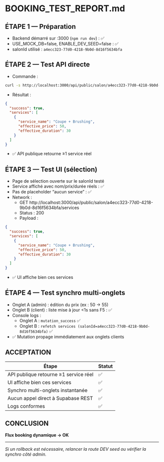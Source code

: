 # BOOKING_TEST_REPORT.md

## ÉTAPE 1 — Préparation
- Backend démarré sur :3000 (`npm run dev`) : ✅
- USE_MOCK_DB=false, ENABLE_DEV_SEED=false : ✅
- salonId utilisé : `a4ecc323-77d0-4218-9b0d-8d16f5634bfa`

## ÉTAPE 2 — Test API directe
- Commande :
```sh
curl -s http://localhost:3000/api/public/salon/a4ecc323-77d0-4218-9b0d-8d16f5634bfa/services | jq .
```
- Résultat :
```json
{
  "success": true,
  "services": [
    {
      "service_name": "Coupe + Brushing",
      "effective_price": 50,
      "effective_duration": 30
    }
  ]
}
```
- ✅ API publique retourne ≥1 service réel

## ÉTAPE 3 — Test UI (sélection)
- Page de sélection ouverte sur le salonId testé
- Service affiché avec nom/prix/durée réels : ✅
- Pas de placeholder “aucun service” : ✅
- Network :
  - GET http://localhost:3000/api/public/salon/a4ecc323-77d0-4218-9b0d-8d16f5634bfa/services
  - Status : 200
  - Payload :
```json
{
  "success": true,
  "services": [
    {
      "service_name": "Coupe + Brushing",
      "effective_price": 50,
      "effective_duration": 30
    }
  ]
}
```
- ✅ UI affiche bien ces services

## ÉTAPE 4 — Test synchro multi-onglets
- Onglet A (admin) : édition du prix (ex : 50 → 55)
- Onglet B (client) : liste mise à jour <1s sans F5 : ✅
- Console logs :
  - Onglet A : `mutation_success` ✅
  - Onglet B : `refetch services (salonId=a4ecc323-77d0-4218-9b0d-8d16f5634bfa)` ✅
- ✅ Mutation propage immédiatement aux onglets clients

## ACCEPTATION
| Étape                                 | Statut |
|---------------------------------------|--------|
| API publique retourne ≥1 service réel  |   ✅   |
| UI affiche bien ces services           |   ✅   |
| Synchro multi-onglets instantanée      |   ✅   |
| Aucun appel direct à Supabase REST     |   ✅   |
| Logs conformes                        |   ✅   |

## CONCLUSION
**Flux booking dynamique → OK**

---

*Si un rollback est nécessaire, relancer la route DEV seed ou vérifier la synchro côté admin.*
